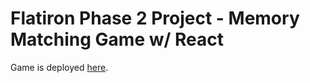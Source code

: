 # Flatiron Phase 2 Project - Memory Matching Game w/ React 

Game is deployed [here](https://ettwinning.netlify.app/).
